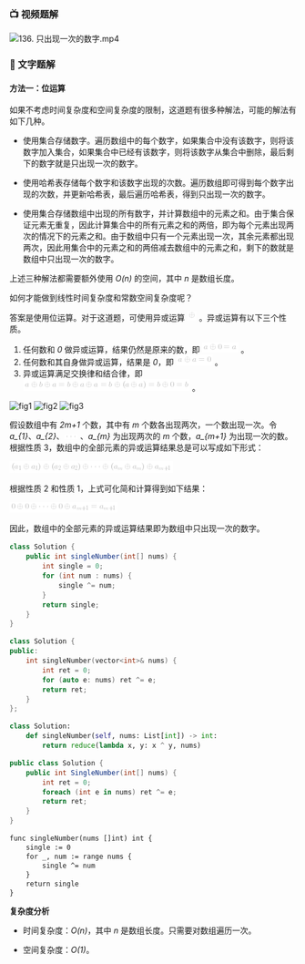 ### 📺 视频题解  
![136. 只出现一次的数字.mp4](47a527e0-e01f-4ece-a158-140764b7c319)

### 📖 文字题解
#### 方法一：位运算

如果不考虑时间复杂度和空间复杂度的限制，这道题有很多种解法，可能的解法有如下几种。

- 使用集合存储数字。遍历数组中的每个数字，如果集合中没有该数字，则将该数字加入集合，如果集合中已经有该数字，则将该数字从集合中删除，最后剩下的数字就是只出现一次的数字。

- 使用哈希表存储每个数字和该数字出现的次数。遍历数组即可得到每个数字出现的次数，并更新哈希表，最后遍历哈希表，得到只出现一次的数字。

- 使用集合存储数组中出现的所有数字，并计算数组中的元素之和。由于集合保证元素无重复，因此计算集合中的所有元素之和的两倍，即为每个元素出现两次的情况下的元素之和。由于数组中只有一个元素出现一次，其余元素都出现两次，因此用集合中的元素之和的两倍减去数组中的元素之和，剩下的数就是数组中只出现一次的数字。

上述三种解法都需要额外使用 *O(n)* 的空间，其中 *n* 是数组长度。

如何才能做到线性时间复杂度和常数空间复杂度呢？

答案是使用位运算。对于这道题，可使用异或运算 ![\oplus ](./p__oplus_.png) 。异或运算有以下三个性质。

1. 任何数和 *0* 做异或运算，结果仍然是原来的数，即 ![a\oplus0=a ](./p__a_oplus_0=a_.png) 。
2. 任何数和其自身做异或运算，结果是 *0*，即 ![a\oplusa=0 ](./p__a_oplus_a=0_.png) 。
3. 异或运算满足交换律和结合律，即 ![a\oplusb\oplusa=b\oplusa\oplusa=b\oplus(a\oplusa)=b\oplus0=b ](./p__a_oplus_b_oplus_a=b_oplus_a_oplus_a=b_oplus__a_oplus_a_=b_oplus0=b_.png) 。

 ![fig1](https://assets.leetcode-cn.com/solution-static/136/1.PNG) ![fig2](https://assets.leetcode-cn.com/solution-static/136/2.PNG) ![fig3](https://assets.leetcode-cn.com/solution-static/136/3.PNG) 

假设数组中有 *2m+1* 个数，其中有 *m* 个数各出现两次，一个数出现一次。令 *a_{1}*、*a_{2}*、![\ldots ](./p__ldots_.png) 、*a_{m}* 为出现两次的 *m* 个数，*a_{m+1}* 为出现一次的数。根据性质 3，数组中的全部元素的异或运算结果总是可以写成如下形式：

![(a_{1}\oplusa_{1})\oplus(a_{2}\oplusa_{2})\oplus\cdots\oplus(a_{m}\oplusa_{m})\oplusa_{m+1} ](./p____a_{1}_oplus_a_{1}__oplus__a_{2}_oplus_a_{2}__oplus_cdots_oplus__a_{m}_oplus_a_{m}__oplus_a_{m+1}__.png) 

根据性质 2 和性质 1，上式可化简和计算得到如下结果：

![0\oplus0\oplus\cdots\oplus0\oplusa_{m+1}=a_{m+1} ](./p___0_oplus_0_oplus_cdots_oplus_0_oplus_a_{m+1}=a_{m+1}__.png) 

因此，数组中的全部元素的异或运算结果即为数组中只出现一次的数字。

```Java [sol1-Java]
class Solution {
    public int singleNumber(int[] nums) {
        int single = 0;
        for (int num : nums) {
            single ^= num;
        }
        return single;
    }
}
```

```cpp [sol1-C++]
class Solution {
public:
    int singleNumber(vector<int>& nums) {
        int ret = 0;
        for (auto e: nums) ret ^= e;
        return ret;
    }
};
```

```python [sol1-Python3]
class Solution:
    def singleNumber(self, nums: List[int]) -> int:
        return reduce(lambda x, y: x ^ y, nums)
```

```csharp [sol1-C#]
public class Solution {
    public int SingleNumber(int[] nums) {
        int ret = 0;
        foreach (int e in nums) ret ^= e;
        return ret;
    }
}
```

```golang [sol1-Golang]
func singleNumber(nums []int) int {
    single := 0
    for _, num := range nums {
        single ^= num
    }
    return single
}
```

**复杂度分析**

* 时间复杂度：*O(n)*，其中 *n* 是数组长度。只需要对数组遍历一次。

* 空间复杂度：*O(1)*。
